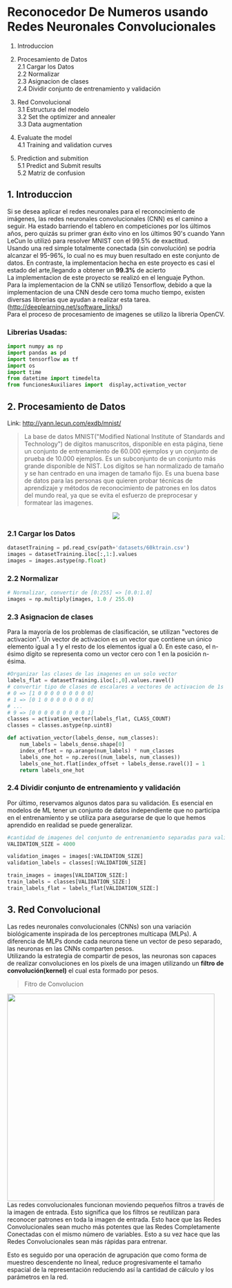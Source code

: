 # Reconocedor De Numeros usando Redes Neuronales Convolucionales
1. Introduccion

2. Procesamiento de Datos <br />
2.1 Cargar los Datos<br />
2.2 Normalizar<br />
2.3 Asignacion de clases<br />
2.4 Dividir conjunto de entrenamiento y validación<br />

3. Red Convolucional<br />
3.1 Estructura del modelo<br />
3.2 Set the optimizer and annealer<br />
3.3 Data augmentation<br />

4. Evaluate the model <br />
4.1 Training and validation curves<br />

5. Prediction and submition<br />
5.1 Predict and Submit results<br />
5.2 Matriz de confusion

## 1. Introduccion
Si se desea aplicar el redes neuronales para el reconocimiento de imágenes, las redes neuronales convolucionales (CNN) es el camino a seguir. Ha estado barriendo el tablero en competiciones por los últimos años, pero quizás su primer gran éxito vino en los últimos 90's cuando Yann LeCun lo utilizó para resolver MNIST con el 99.5% de exactitud.<br/>
Usando una red simple totalmente conectada (sin convolución) se podria alcanzar el 95-96%, lo cual no es muy buen resultado en este conjunto de datos. En contraste, la implementacion hecha en este proyecto es casi el estado del arte,llegando a obtener un **99.3%** de acierto <br/>
La implementacion de este proyecto se realizó en el lenguaje Python.<br /> 
Para la implementacion de la CNN se utilizó Tensorflow, debido a que la implementacion de una CNN desde cero toma mucho tiempo, existen diversas librerias que ayudan a realizar esta tarea. (http://deeplearning.net/software_links/)<br />
Para el proceso de procesamiento de imagenes se utilizo la libreria OpenCV.

### Librerias Usadas:
```python
import numpy as np
import pandas as pd
import tensorflow as tf
import os
import time
from datetime import timedelta
from funcionesAuxiliares import  display,activation_vector
```
## 2. Procesamiento de Datos
Link: http://yann.lecun.com/exdb/mnist/
>La base de datos MNIST("Modified National Institute of Standards and Technology") de dígitos manuscritos, disponible en esta página, tiene un conjunto de entrenamiento de 60.000 ejemplos y un conjunto de prueba de 10.000 ejemplos. Es un subconjunto de un conjunto más grande disponible de NIST. Los dígitos se han normalizado de tamaño y se han centrado en una imagen de tamaño fijo.
Es una buena base de datos para las personas que quieren probar técnicas de aprendizaje y métodos de reconocimiento de patrones en los datos del mundo real, ya que se evita el esfuerzo de preprocesar y formatear las imagenes.<br />
<p align="center">
  <img src=https://user-images.githubusercontent.com/18404919/29759317-4b838534-8b80-11e7-9533-ed582f7ef037.png>
</p>

###  2.1 Cargar los Datos 
```python 
datasetTraining = pd.read_csv(path+'datasets/60ktrain.csv')
images = datasetTraining.iloc[:,1:].values
images = images.astype(np.float)
```

###  2.2 Normalizar
```python 
# Normalizar, convertir de [0:255] => [0.0:1.0]
images = np.multiply(images, 1.0 / 255.0)	
```
### 2.3 Asignacion de clases
Para la mayoría de los problemas de clasificación, se utilizan "vectores de activacion". Un vector de activacion es un vector que contiene un único elemento igual a 1 y el resto de los elementos igual a 0. En este caso, el n-ésimo dígito se representa como un vector cero con 1 en la posición n-ésima.<br />
```python 
#Organizar las clases de las imagenes en un solo vector
labels_flat = datasetTraining.iloc[:,0].values.ravel()
# convertir tipo de clases de escalares a vectores de activacion de 1s
# 0 => [1 0 0 0 0 0 0 0 0 0]
# 1 => [0 1 0 0 0 0 0 0 0 0]
# ...
# 9 => [0 0 0 0 0 0 0 0 0 1]
classes = activation_vector(labels_flat, CLASS_COUNT)
classes = classes.astype(np.uint8)
```
```python
def activation_vector(labels_dense, num_classes):
    num_labels = labels_dense.shape[0]
    index_offset = np.arange(num_labels) * num_classes
    labels_one_hot = np.zeros((num_labels, num_classes))
    labels_one_hot.flat[index_offset + labels_dense.ravel()] = 1
    return labels_one_hot
```
### 2.4 Dividir conjunto de entrenamiento y validación
Por último, reservamos algunos datos para su validación. Es esencial en modelos de ML tener un conjunto de datos independiente que no participa en el entrenamiento y se utiliza para asegurarse de que lo que hemos aprendido en realidad se puede generalizar.
``` python
#cantidad de imagenes del conjunto de entrenamiento separadas para validar
VALIDATION_SIZE = 4000

validation_images = images[:VALIDATION_SIZE]
validation_labels = classes[:VALIDATION_SIZE]

train_images = images[VALIDATION_SIZE:]
train_labels = classes[VALIDATION_SIZE:]
train_labels_flat = labels_flat[VALIDATION_SIZE:]
```
## 3. Red Convolucional
Las redes neuronales convolucionales (CNNs) son una variación biológicamente inspirada de los perceptrones multicapa (MLPs). A diferencia de MLPs donde cada neurona tiene un vector de peso separado, las neuronas en las CNNs comparten pesos.<br />
Utilizando la estrategia de compartir de pesos, las neuronas son capaces de realizar convoluciones en los pixels de una imagen utilizando un **filtro de convolución(kernel)** el cual esta formado por pesos.</br> 
>Fitro de Convolucion
<img src="https://user-images.githubusercontent.com/18404919/29761167-91551f52-8b8d-11e7-815b-aaac24408588.png" heigth="480" width="480">
Las redes convolucionales funcionan moviendo pequeños filtros a través de la imagen de entrada. Esto significa que los filtros se reutilizan para reconocer patrones en toda la imagen de entrada. Esto hace que las Redes Convolucionales sean mucho más potentes que las Redes Completamente Conectadas con el mismo número de variables. Esto a su vez hace que las Redes Convolucionales sean más rápidas para entrenar.



Esto es seguido por una operación de agrupación que como forma de muestreo descendente no lineal, reduce progresivamente el tamaño espacial de la representación reduciendo así la cantidad de cálculo y los parámetros en la red.

